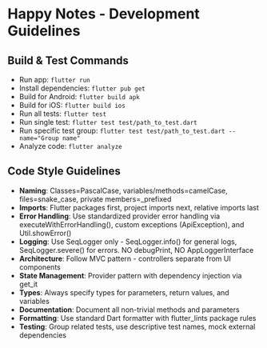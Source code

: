 # Happy Notes - Development Guidelines

## Build & Test Commands
- Run app: `flutter run`
- Install dependencies: `flutter pub get`
- Build for Android: `flutter build apk`
- Build for iOS: `flutter build ios`
- Run all tests: `flutter test`
- Run single test: `flutter test test/path_to_test.dart`
- Run specific test group: `flutter test test/path_to_test.dart --name="Group name"`
- Analyze code: `flutter analyze`

## Code Style Guidelines
- **Naming**: Classes=PascalCase, variables/methods=camelCase, files=snake_case, private members=_prefixed
- **Imports**: Flutter packages first, project imports next, relative imports last
- **Error Handling**: Use standardized provider error handling via executeWithErrorHandling(), custom exceptions (ApiException), and Util.showError()
- **Logging**: Use SeqLogger only - SeqLogger.info() for general logs, SeqLogger.severe() for errors. NO debugPrint, NO AppLoggerInterface
- **Architecture**: Follow MVC pattern - controllers separate from UI components
- **State Management**: Provider pattern with dependency injection via get_it
- **Types**: Always specify types for parameters, return values, and variables
- **Documentation**: Document all non-trivial methods and parameters
- **Formatting**: Use standard Dart formatter with flutter_lints package rules
- **Testing**: Group related tests, use descriptive test names, mock external dependencies